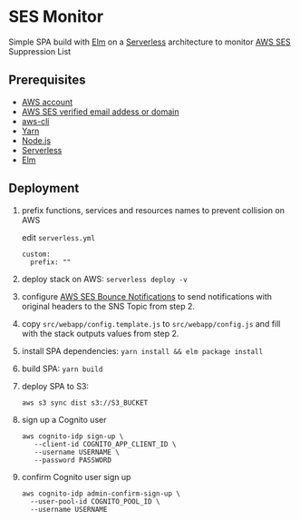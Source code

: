 # SES Monitor

Simple SPA build with [Elm](http://elm-lang.org/) on a [Serverless](https://serverless.com/) architecture to monitor [AWS SES](http://docs.aws.amazon.com/ses/latest/DeveloperGuide/notifications.html) Suppression List

## Prerequisites

* [AWS account](https://aws.amazon.com/)
* [AWS SES verified email addess or domain](https://docs.aws.amazon.com/ses/latest/DeveloperGuide/verify-addresses-and-domains.html)
* [aws-cli](https://aws.amazon.com/cli/)
* [Yarn](https://yarnpkg.com/en/docs/install)
* [Node.js](https://nodejs.org/en/)
* [Serverless](https://serverless.com/framework/docs/getting-started/)
* [Elm](https://guide.elm-lang.org/install.html)

## Deployment

1. prefix functions, services and resources names to prevent collision on AWS 
    
    edit `serverless.yml`
    
    ```
    custom:
      prefix: ""
    ```
    
2. deploy stack on AWS: `serverless deploy -v`
3. configure [AWS SES Bounce Notifications](http://docs.aws.amazon.com/ses/latest/DeveloperGuide/notifications-via-sns.html) to send notifications with original headers to the SNS Topic from step 2.
3. copy `src/webapp/config.template.js` to `src/webapp/config.js` and fill with the stack outputs values from step 2.
3. install SPA dependencies: `yarn install && elm package install`
6. build SPA: `yarn build`
7. deploy SPA to S3:
    
    ```
    aws s3 sync dist s3://S3_BUCKET
    ```

8. sign up a Cognito user

    ```
    aws cognito-idp sign-up \
       --client-id COGNITO_APP_CLIENT_ID \
       --username USERNAME \
       --password PASSWORD
    ```

9. confirm Cognito user sign up
 
    ```
    aws cognito-idp admin-confirm-sign-up \
      --user-pool-id COGNITO_POOL_ID \
      --username USERNAME
    ```
    